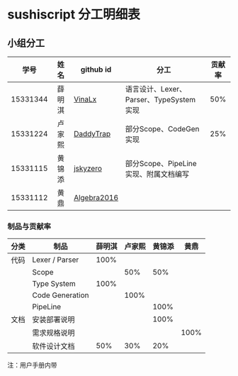 # sushiscript 分工明细表

## 小组分工

| 学号     | 姓名   | github id                                     | 分工                                    | 贡献率 |
|:--------:|:------:| --------------------------------------------- | --------------------------------------- |:------:|
| 15331344 | 薛明淇 | [VinaLx](https://github.com/VinaLx)           | 语言设计、Lexer、Parser、TypeSystem实现 |  50%   |
| 15331224 | 卢家熙 | [DaddyTrap](https://github.com/DaddyTrap)     | 部分Scope、CodeGen 实现                |  25%   |
| 15331115 | 黄锦添 | [jskyzero](https://github.com/jskyzero)       | 部分Scope、PipeLine实现、附属文档编写                                        |        |
| 15331112 | 黄鼎   | [Algebra2016](https://github.com/Algebra2016) |                                         |        |

### 制品与贡献率

| 分类 | 制品            | 薛明淇 | 卢家熙 | 黄锦添 | 黄鼎 |
| ---- | --------------- | ------ | ------ | ------ | ---- |
| 代码 | Lexer / Parser  | 100%   |        |        |      |
|      | Scope           |        |  50%   |  50%   |      |
|      | Type System     | 100%   |        |        |      |
|      | Code Generation |        | 100%   |        |      |
|      | PipeLine        |        |        | 100%   |      |
| 文档 | 安装部署说明    |        |        | 100%   |      |
|      | 需求规格说明    |        |        |        | 100% |
|      | 软件设计文档    | 50%    | 30%    | 20%    |      |
注：用户手册内带
